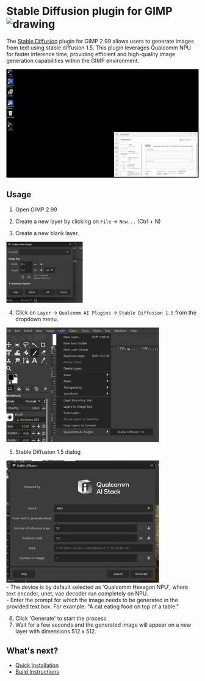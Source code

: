
# Stable Diffusion plugin for GIMP <img src="docs\resources\gimp.png" alt="drawing" style="width:40px;"/> 

The [Stable Diffusion](https://aihub.qualcomm.com/models/stable_diffusion_quantized) plugin for GIMP 2.99 allows users to generate images from text using stable diffusion 1.5. This plugin leverages Qualcomm NPU for faster inference time, providing efficient and high-quality image generation capabilities within the GIMP environment.

![sd1_5](docs/resources/gimp_sd_1_5.gif)

## Usage

1. Open GIMP 2.99
2. Create a new layer by clicking on `File` -> `New...` (Ctrl + N)

3. Create a new blank layer.<br>
<img src="docs/resources/new_image.png" alt="drawing" style="width:200px;"/>

4. Click on `Layer` -> `Qualcomm AI Plugins` -> `Stable Diffusion 1.5` from the dropdown menu.<br>
<img src="docs/resources/sd1_5_menu.png" alt="drawing" style="width:400px;"/>

5. Stable Diffusion 1.5 dialog<br>
<img src="docs/resources/sd1_5_dialog.png" alt="drawing" style="width:400px;"/>
<br>
   - The device is by default selected as 'Qualcomm Hexagon NPU', where text encoder, unet, vae decoder run completely on NPU.<br>
   - Enter the prompt for which the image needs to be generated in the provided text box. For example: "A cat eating food on top of a table."

6. Click 'Generate' to start the process.
7. Wait for a few seconds and the generated image will appear on a new layer with dimensions 512 x 512.

## What's next?

- [Quick Installation](docs/install.md)
- [Build Instructions](docs/build.md)
